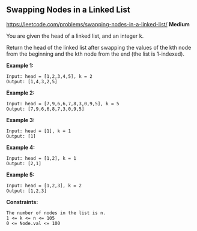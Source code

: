 ## Swapping Nodes in a Linked List

https://leetcode.com/problems/swapping-nodes-in-a-linked-list/
__Medium__  

You are given the head of a linked list, and an integer k.

Return the head of the linked list after swapping the values of the kth node from the beginning and the kth node from the end (the list is 1-indexed).


__Example 1:__  
```
Input: head = [1,2,3,4,5], k = 2
Output: [1,4,3,2,5]
```

__Example 2:__  
```
Input: head = [7,9,6,6,7,8,3,0,9,5], k = 5
Output: [7,9,6,6,8,7,3,0,9,5]
```

__Example 3:__  
```
Input: head = [1], k = 1
Output: [1]
```

__Example 4:__  
```
Input: head = [1,2], k = 1
Output: [2,1]
```

__Example 5:__  
```
Input: head = [1,2,3], k = 2
Output: [1,2,3]
``` 

__Constraints:__  
```
The number of nodes in the list is n.
1 <= k <= n <= 105
0 <= Node.val <= 100
```
